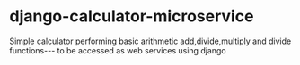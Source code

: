 # django-calculator-microservice
Simple calculator performing basic arithmetic 
add,divide,multiply and divide functions--- to be accessed as web services using django


